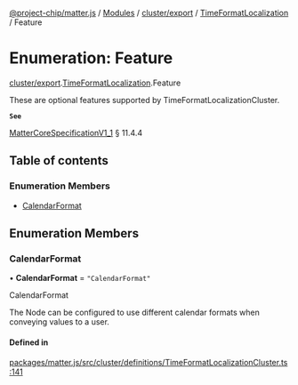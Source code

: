 [@project-chip/matter.js](../README.md) / [Modules](../modules.md) / [cluster/export](../modules/cluster_export.md) / [TimeFormatLocalization](../modules/cluster_export.TimeFormatLocalization.md) / Feature

# Enumeration: Feature

[cluster/export](../modules/cluster_export.md).[TimeFormatLocalization](../modules/cluster_export.TimeFormatLocalization.md).Feature

These are optional features supported by TimeFormatLocalizationCluster.

**`See`**

[MatterCoreSpecificationV1_1](../interfaces/spec_export.MatterCoreSpecificationV1_1.md) § 11.4.4

## Table of contents

### Enumeration Members

- [CalendarFormat](cluster_export.TimeFormatLocalization.Feature.md#calendarformat)

## Enumeration Members

### CalendarFormat

• **CalendarFormat** = ``"CalendarFormat"``

CalendarFormat

The Node can be configured to use different calendar formats when conveying values to a user.

#### Defined in

[packages/matter.js/src/cluster/definitions/TimeFormatLocalizationCluster.ts:141](https://github.com/project-chip/matter.js/blob/3adaded6/packages/matter.js/src/cluster/definitions/TimeFormatLocalizationCluster.ts#L141)
